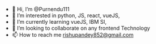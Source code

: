 - 👋 Hi, I’m @Purnendu111
- 👀 I’m interested in python, JS, react, vueJS, 
- 🌱 I’m currently learning vueJS, IBM SI,
- 💞️ I’m looking to collaborate on any frontend Technology
- 📫 How to reach me rishupandey852@gmail.com

<!---
Purnendu111/Purnendu111 is a ✨ special ✨ repository because its `README.md` (this file) appears on your GitHub profile.
You can click the Preview link to take a look at your changes.
--->
